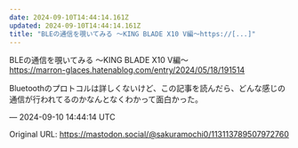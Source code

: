 ```yaml
---
date: 2024-09-10T14:44:14.161Z
updated: 2024-09-10T14:44:14.161Z
title: "BLEの通信を覗いてみる ～KING BLADE X10 V編～https://[...]"
---
```


<p>BLEの通信を覗いてみる ～KING BLADE X10 V編～<br /><a href="https://marron-glaces.hatenablog.com/entry/2024/05/18/191514" target="_blank" rel="nofollow noopener" translate="no"><span class="invisible">https://</span><span class="ellipsis">marron-glaces.hatenablog.com/e</span><span class="invisible">ntry/2024/05/18/191514</span></a></p><p>Bluetoothのプロトコルは詳しくないけど、この記事を読んだら、どんな感じの通信が行われてるのかなんとなくわかって面白かった。</p>

&mdash; 2024-09-10 14:44:14 UTC

Original URL: https://mastodon.social/@sakuramochi0/113113789507972760
